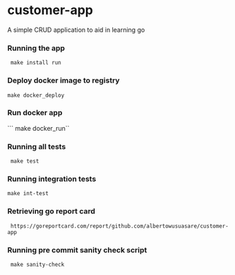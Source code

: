 # customer-app
A simple CRUD application to aid in learning go

### Running the app
``` make install run```

### Deploy docker image to registry
``` make docker_deploy ```

### Run docker app
``` make docker_run``

### Running all tests
``` make test```

### Running integration tests
```make int-test```

### Retrieving go report card
``` https://goreportcard.com/report/github.com/albertowusuasare/customer-app```

### Running pre commit sanity check script
``` make sanity-check```

